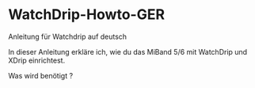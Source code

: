 # WatchDrip-Howto-GER
Anleitung für Watchdrip auf deutsch

In dieser Anleitung erkläre ich, wie du das MiBand 5/6
mit WatchDrip und XDrip einrichtest.

Was wird benötigt ?
